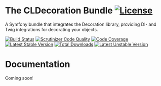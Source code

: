 # The CLDecoration Bundle [![License](https://poser.pugx.org/cleentfaar/decorator-bundle/license.svg)](https://packagist.org/packages/cleentfaar/decorator-bundle)

A Symfony bundle that integrates the Decoration library, providing DI- and Twig integrations for decorating your objects.

[![Build Status](https://secure.travis-ci.org/cleentfaar/CLDecoratorBundle.svg)](http://travis-ci.org/cleentfaar/CLDecoratorBundle)
[![Scrutinizer Code Quality](https://scrutinizer-ci.com/g/cleentfaar/CLDecoratorBundle/badges/quality-score.png?b=master)](https://scrutinizer-ci.com/g/cleentfaar/CLDecoratorBundle/?branch=master)
[![Code Coverage](https://scrutinizer-ci.com/g/cleentfaar/CLDecoratorBundle/badges/coverage.png?b=master)](https://scrutinizer-ci.com/g/cleentfaar/CLDecoratorBundle/?branch=master)<br/>
[![Latest Stable Version](https://poser.pugx.org/cleentfaar/decorator-bundle/v/stable.svg)](https://packagist.org/packages/cleentfaar/decorator-bundle)
[![Total Downloads](https://poser.pugx.org/cleentfaar/decorator-bundle/downloads.svg)](https://packagist.org/packages/cleentfaar/decorator-bundle)
[![Latest Unstable Version](https://poser.pugx.org/cleentfaar/decorator-bundle/v/unstable.svg)](https://packagist.org/packages/cleentfaar/decorator-bundle)


# Documentation

Coming soon!
